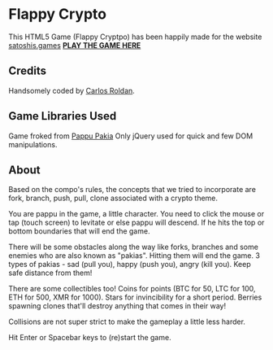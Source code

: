 # Flappy Crypto

This HTML5 Game (Flappy Cryptpo) has been happily made for the
website [satoshis.games](https://satoshis.games)
**[PLAY THE GAME HERE](https://flappy.satoshis.games)**

## Credits

Handsomely coded by [Carlos Roldan](http://twitter.com/doncarlosroldan).

## Game Libraries Used

Game froked from [Pappu Pakia](https://github.com/rishabhp/pappu-pakia)
Only jQuery used for quick and few DOM manipulations.

## About

Based on the compo's rules, the concepts
that we tried to incorporate are fork, branch, push, pull, clone associated with a crypto theme.

You are pappu in the game, a little character. You need to
click the mouse or tap (touch screen) to levitate or else
pappu will descend. If he hits the top or bottom boundaries
that will end the game.

There will be some obstacles along the way like forks, branches
and some enemies who are also known as "pakias". Hitting them
will end the game. 3 types of pakias - sad (pull you),
happy (push you), angry (kill you). Keep safe distance from
them!

There are some collectibles too! Coins for points (BTC for 50,
LTC for 100, ETH for 500, XMR for 1000). Stars for invincibility
for a short period. Berries spawning clones that'll destroy
anything that comes in their way!

Collisions are not super strict to make the gameplay a little less harder.

Hit Enter or Spacebar keys to (re)start the game.
